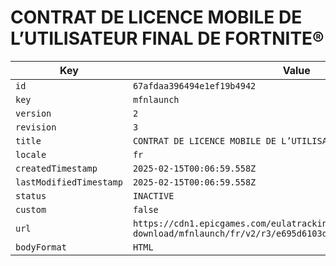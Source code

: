 # CONTRAT DE LICENCE MOBILE DE L’UTILISATEUR FINAL DE FORTNITE®

| Key | Value |
| --- | ----- |
| `id` | `67afdaa396494e1ef19b4942` |
| `key` | `mfnlaunch` |
| `version` | `2` |
| `revision` | `3` |
| `title` | `CONTRAT DE LICENCE MOBILE DE L’UTILISATEUR FINAL DE FORTNITE®` |
| `locale` | `fr` |
| `createdTimestamp` | `2025-02-15T00:06:59.558Z` |
| `lastModifiedTimestamp` | `2025-02-15T00:06:59.558Z` |
| `status` | `INACTIVE` |
| `custom` | `false` |
| `url` | `https://cdn1.epicgames.com/eulatracking-download/mfnlaunch/fr/v2/r3/e695d6103de912347f89642bc4d9b1b0.pdf` |
| `bodyFormat` | `HTML` |
